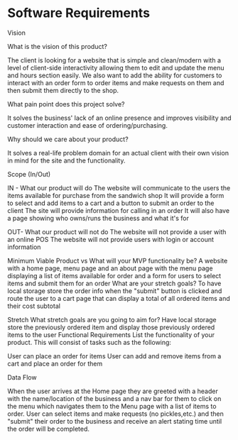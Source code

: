 # Software Requirements

Vision

What is the vision of this product?

  The client is looking for a website that is simple and clean/modern with a level of client-side interactivity allowing them to edit and update the menu and hours section easily. We also want to add the ability for customers to interact with an order form to order items and make requests on them and then submit them directly to the shop.

What pain point does this project solve?

  It solves the business' lack of an online presence and improves visibility and customer interaction and ease of ordering/purchasing.

Why should we care about your product?

  It solves a real-life problem domain for an actual client with their own vision in mind for the site and the functionality.

Scope (In/Out)

IN -  What our product will do
  The website will communicate to the users the items available for purchase from the sandwich shop
  It will provide a form to select and add items to a cart and a button to submit an order to the client
  The site will provide information for calling in an order
  It will also have a page showing who owns/runs the business and what it's for

OUT- What our product will not do
  The website will not provide a user with an online POS
  The website will not provide users with login or account information

Minimum Viable Product vs
What will your MVP functionality be?
  A website with a home page, menu page and an about page with the menu page displaying a list of items available for order and a form for users to select items and submit them for an order
What are your stretch goals?
  To have local storage store the order info when the "submit" button is clicked and route the user to a cart page that can display a total of all ordered items and their cost subtotal

Stretch
What stretch goals are you going to aim for?
  Have local storage store the previously ordered item and display those previously ordered items to the user
Functional Requirements
List the functionality of your product. This will consist of tasks such as the following:

  User can place an order for items
  User can add and remove items from a cart and place an order for them

Data Flow

  When the user arrives at the Home page they are greeted with a header with the name/location of the business and a nav bar for them to click on the menu which navigates them to the Menu page with a list of items to order. User can select items and make requests (no pickles,etc.) and then "submit" their order to the business and receive an alert stating time until the order will be completed.
